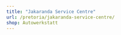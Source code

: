```yaml
---
title: "Jakaranda Service Centre"
url: /pretoria/jakaranda-service-centre/
shop: Autowerkstatt
---
```

